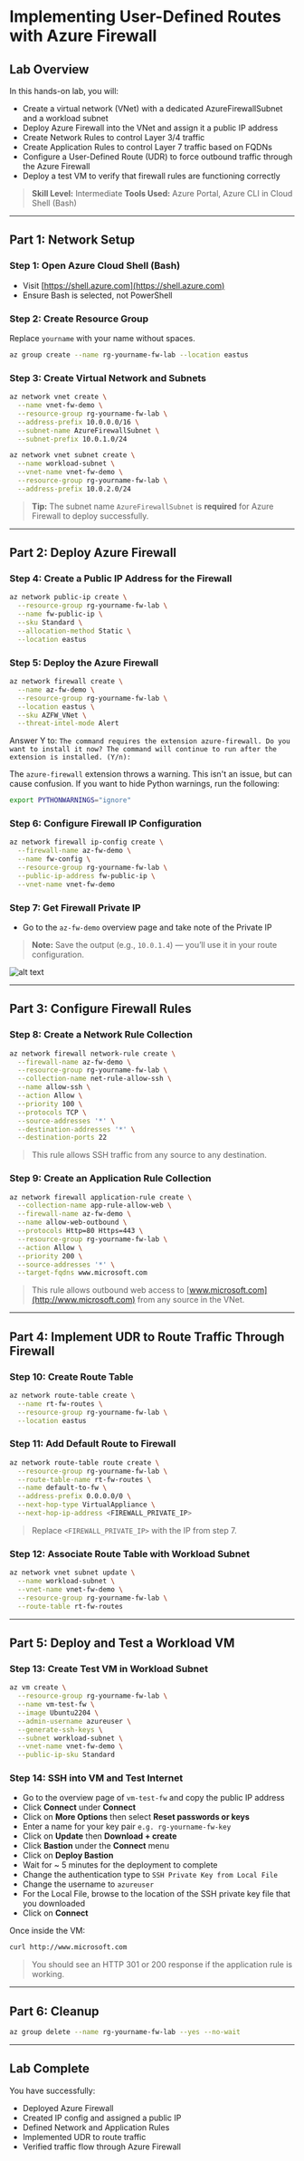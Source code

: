 # Implementing User-Defined Routes with Azure Firewall

## Lab Overview

In this hands-on lab, you will:

* Create a virtual network (VNet) with a dedicated AzureFirewallSubnet and a workload subnet
* Deploy Azure Firewall into the VNet and assign it a public IP address
* Create Network Rules to control Layer 3/4 traffic
* Create Application Rules to control Layer 7 traffic based on FQDNs
* Configure a User-Defined Route (UDR) to force outbound traffic through the Azure Firewall
* Deploy a test VM to verify that firewall rules are functioning correctly

> **Skill Level:** Intermediate
> **Tools Used:** Azure Portal, Azure CLI in Cloud Shell (Bash)

---

## Part 1: Network Setup

### Step 1: Open Azure Cloud Shell (Bash)

* Visit [https://shell.azure.com](https://shell.azure.com)
* Ensure Bash is selected, not PowerShell

### Step 2: Create Resource Group

Replace `yourname` with your name without spaces.

```bash
az group create --name rg-yourname-fw-lab --location eastus
```

### Step 3: Create Virtual Network and Subnets

```bash
az network vnet create \
  --name vnet-fw-demo \
  --resource-group rg-yourname-fw-lab \
  --address-prefix 10.0.0.0/16 \
  --subnet-name AzureFirewallSubnet \
  --subnet-prefix 10.0.1.0/24
```

```bash
az network vnet subnet create \
  --name workload-subnet \
  --vnet-name vnet-fw-demo \
  --resource-group rg-yourname-fw-lab \
  --address-prefix 10.0.2.0/24
```



> **Tip:** The subnet name `AzureFirewallSubnet` is **required** for Azure Firewall to deploy successfully.

---

## Part 2: Deploy Azure Firewall

### Step 4: Create a Public IP Address for the Firewall

```bash
az network public-ip create \
  --resource-group rg-yourname-fw-lab \
  --name fw-public-ip \
  --sku Standard \
  --allocation-method Static \
  --location eastus
```

### Step 5: Deploy the Azure Firewall

```bash
az network firewall create \
  --name az-fw-demo \
  --resource-group rg-yourname-fw-lab \
  --location eastus \
  --sku AZFW_VNet \
  --threat-intel-mode Alert
```

Answer Y to: `The command requires the extension azure-firewall. Do you want to install it now? The command will continue to run after the extension is installed. (Y/n): `

The `azure-firewall` extension throws a warning. This isn't an issue, but can cause confusion. If you want to hide Python warnings, run the following: 
```bash
export PYTHONWARNINGS="ignore"
```



### Step 6: Configure Firewall IP Configuration

```bash
az network firewall ip-config create \
  --firewall-name az-fw-demo \
  --name fw-config \
  --resource-group rg-yourname-fw-lab \
  --public-ip-address fw-public-ip \
  --vnet-name vnet-fw-demo
```

### Step 7: Get Firewall Private IP

- Go to the `az-fw-demo` overview page and take note of the Private IP
> **Note:** Save the output (e.g., `10.0.1.4`) — you’ll use it in your route configuration.

![alt text](image.png)

---

## Part 3: Configure Firewall Rules

### Step 8: Create a Network Rule Collection

```bash
az network firewall network-rule create \
  --firewall-name az-fw-demo \
  --resource-group rg-yourname-fw-lab \
  --collection-name net-rule-allow-ssh \
  --name allow-ssh \
  --action Allow \
  --priority 100 \
  --protocols TCP \
  --source-addresses '*' \
  --destination-addresses '*' \
  --destination-ports 22
```

> This rule allows SSH traffic from any source to any destination.

### Step 9: Create an Application Rule Collection

```bash
az network firewall application-rule create \
  --collection-name app-rule-allow-web \
  --firewall-name az-fw-demo \
  --name allow-web-outbound \
  --protocols Http=80 Https=443 \
  --resource-group rg-yourname-fw-lab \
  --action Allow \
  --priority 200 \
  --source-addresses '*' \
  --target-fqdns www.microsoft.com
```

> This rule allows outbound web access to [www.microsoft.com](http://www.microsoft.com) from any source in the VNet.

---

## Part 4: Implement UDR to Route Traffic Through Firewall

### Step 10: Create Route Table

```bash
az network route-table create \
  --name rt-fw-routes \
  --resource-group rg-yourname-fw-lab \
  --location eastus
```

### Step 11: Add Default Route to Firewall

```bash
az network route-table route create \
  --resource-group rg-yourname-fw-lab \
  --route-table-name rt-fw-routes \
  --name default-to-fw \
  --address-prefix 0.0.0.0/0 \
  --next-hop-type VirtualAppliance \
  --next-hop-ip-address <FIREWALL_PRIVATE_IP>
```

> Replace `<FIREWALL_PRIVATE_IP>` with the IP from step 7.

### Step 12: Associate Route Table with Workload Subnet

```bash
az network vnet subnet update \
  --name workload-subnet \
  --vnet-name vnet-fw-demo \
  --resource-group rg-yourname-fw-lab \
  --route-table rt-fw-routes
```

---

## Part 5: Deploy and Test a Workload VM

### Step 13: Create Test VM in Workload Subnet

```bash
az vm create \
  --resource-group rg-yourname-fw-lab \
  --name vm-test-fw \
  --image Ubuntu2204 \
  --admin-username azureuser \
  --generate-ssh-keys \
  --subnet workload-subnet \
  --vnet-name vnet-fw-demo \
  --public-ip-sku Standard
```

### Step 14: SSH into VM and Test Internet

- Go to the overview page of `vm-test-fw` and copy the public IP address
- Click **Connect** under **Connect**
- Click on **More Options** then select **Reset passwords or keys**
- Enter a name for your key pair `e.g. rg-yourname-fw-key`
- Click on **Update** then **Download + create**
- Click **Bastion** under the **Connect** menu
- Click on **Deploy Bastion**
- Wait for ~ 5 minutes for the deployment to complete
- Change the authentication type to `SSH Private Key from Local File`
- Change the username to `azureuser`
- For the Local File, browse to the location of the SSH private key file that you downloaded
- Click on **Connect**

Once inside the VM:

```bash
curl http://www.microsoft.com
```

> You should see an HTTP 301 or 200 response if the application rule is working.

---

## Part 6: Cleanup

```bash
az group delete --name rg-yourname-fw-lab --yes --no-wait
```
---

## Lab Complete

You have successfully:

* Deployed Azure Firewall
* Created IP config and assigned a public IP
* Defined Network and Application Rules
* Implemented UDR to route traffic
* Verified traffic flow through Azure Firewall

